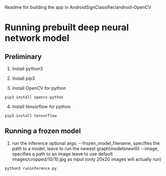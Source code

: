 Readme for building the app in AndroidSignClassifier/android-OpenCV

# Running prebuilt deep neural network model
## Preliminary 
1. Install python3

2. Install pip3

3. Install OpenCV for python
```
pip3 install opencv-python
```
4. Install tensorflow for python 
```
pip3 install tensorflow

```
## Running a frozen model
1. run the inference
optional args: --frozen_model_filename,  specifies the path to a model, leave to run the newest graph(modelsnewIII)
               --image, specifies a path to an image leave to use default images/cropped/10/10.jpg as input (only 20x20 images will actually run)
```
python3 runinference.py
```
